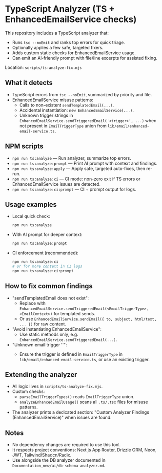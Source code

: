# TypeScript Analyzer (TS + EnhancedEmailService checks)

This repository includes a TypeScript analyzer that:
- Runs `tsc --noEmit` and ranks top errors for quick triage.
- Optionally applies a few safe, targeted fixers.
- Adds custom static checks for EnhancedEmailService usage.
- Can emit an AI-friendly prompt with file/line excerpts for assisted fixing.

Location: `scripts/ts-analyze-fix.mjs`

## What it detects
- TypeScript errors from `tsc --noEmit`, summarized by priority and file.
- EnhancedEmailService misuse patterns:
  - Calls to non-existent `sendTemplatedEmail(...)`.
  - Accidental instantiation: `new EnhancedEmailService(...)`.
  - Unknown trigger strings in `EnhancedEmailService.sendTriggeredEmail('<trigger>', ...)` when not present in `EmailTriggerType` union from `lib/email/enhanced-email-service.ts`.

## NPM scripts
- `npm run ts:analyze` — Run analyzer, summarize top errors.
- `npm run ts:analyze:prompt` — Print AI prompt with context and findings.
- `npm run ts:analyze:apply` — Apply safe, targeted auto-fixes, then re-run.
- `npm run ts:analyze:ci` — CI mode: non-zero exit if TS errors or EnhancedEmailService issues are detected.
- `npm run ts:analyze:ci:prompt` — CI + prompt output for logs.

## Usage examples
- Local quick check:
  ```bash
  npm run ts:analyze
  ```
- With AI prompt for deeper context:
  ```bash
  npm run ts:analyze:prompt
  ```
- CI enforcement (recommended):
  ```bash
  npm run ts:analyze:ci
  # or for more context in CI logs
  npm run ts:analyze:ci:prompt
  ```

## How to fix common findings
- "sendTemplatedEmail does not exist":
  - Replace with `EnhancedEmailService.sendTriggeredEmail(<EmailTriggerType>, <EmailContext>)` for templated sends.
  - Or use `EnhancedEmailService.sendEmail({ to, subject, html/text, ... })` for raw content.
- "Avoid instantiating EnhancedEmailService":
  - Use static methods only, e.g. `EnhancedEmailService.sendTriggeredEmail(...)`.
- "Unknown email trigger '<x>'":
  - Ensure the trigger is defined in `EmailTriggerType` in `lib/email/enhanced-email-service.ts`, or use an existing trigger.

## Extending the analyzer
- All logic lives in `scripts/ts-analyze-fix.mjs`.
- Custom checks:
  - `parseEmailTriggerTypes()` reads `EmailTriggerType` union.
  - `analyzeEnhancedEmailUsage()` scans all `.ts/.tsx` files for misuse patterns.
- The analyzer prints a dedicated section: "Custom Analyzer Findings (EnhancedEmailService)" when issues are found.

## Notes
- No dependency changes are required to use this tool.
- It respects project conventions: Next.js App Router, Drizzle ORM, Neon, JWT, Tailwind/Shadcn/Radix.
- Use alongside the DB analyzer documented in `Documentation_new/ai/db-schema-analyzer.md`.
